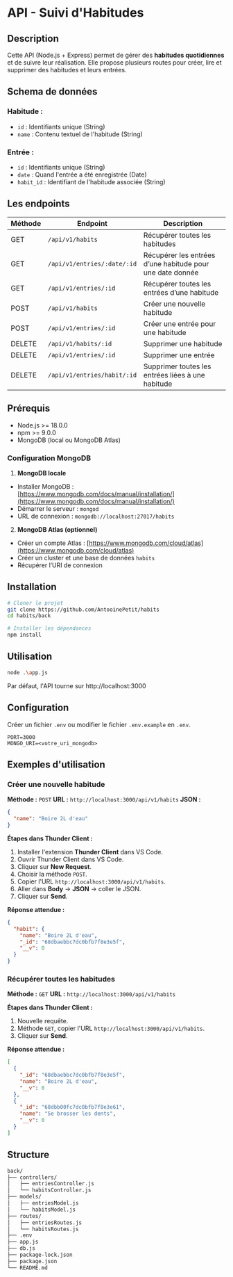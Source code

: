 # API - Suivi d'Habitudes

## Description

Cette API (Node.js + Express) permet de gérer des **habitudes quotidiennes** et de suivre leur réalisation.
Elle propose plusieurs routes pour créer, lire et supprimer des habitudes et leurs entrées.

## Schema de données

### Habitude :

- `id` : Identifiants unique (String)
- `name` : Contenu textuel de l'habitude (String)

### Entrée :

- `id` : Identifiants unique (String)
- `date` : Quand l'entrée a été enregistrée (Date)
- `habit_id` : Identifiant de l'habitude associée (String)

## Les endpoints

| Méthode | Endpoint                    | Description                                               |
| ------- | --------------------------- | --------------------------------------------------------- |
| GET     | `/api/v1/habits`            | Récupérer toutes les habitudes                            |
| GET     | `/api/v1/entries/:date/:id` | Récupérer les entrées d’une habitude pour une date donnée |
| GET     | `/api/v1/entries/:id`       | Récupérer toutes les entrées d’une habitude               |
| POST    | `/api/v1/habits`            | Créer une nouvelle habitude                               |
| POST    | `/api/v1/entries/:id`       | Créer une entrée pour une habitude                        |
| DELETE  | `/api/v1/habits/:id`        | Supprimer une habitude                                    |
| DELETE  | `/api/v1/entries/:id`       | Supprimer une entrée                                      |
| DELETE  | `/api/v1/entries/habit/:id` | Supprimer toutes les entrées liées à une habitude         |

## Prérequis

- Node.js >= 18.0.0
- npm >= 9.0.0
- MongoDB (local ou MongoDB Atlas)

### Configuration MongoDB

1. **MongoDB locale**

- Installer MongoDB : [https://www.mongodb.com/docs/manual/installation/](https://www.mongodb.com/docs/manual/installation/)
- Démarrer le serveur : `mongod`
- URL de connexion : `mongodb://localhost:27017/habits`

2. **MongoDB Atlas (optionnel)**

- Créer un compte Atlas : [https://www.mongodb.com/cloud/atlas](https://www.mongodb.com/cloud/atlas)
- Créer un cluster et une base de données `habits`
- Récupérer l’URI de connexion

## Installation

```bash
# Cloner le projet
git clone https://github.com/AntooinePetit/habits
cd habits/back

# Installer les dépendances
npm install

```

## Utilisation

```bash
node .\app.js
```

Par défaut, l'API tourne sur http://localhost:3000

## Configuration

Créer un fichier `.env` ou modifier le fichier `.env.example` en `.env`.

```env
PORT=3000
MONGO_URI=<votre_uri_mongodb>
```

## Exemples d'utilisation

### Créer une nouvelle habitude

**Méthode :** `POST`
**URL :** `http://localhost:3000/api/v1/habits`
**JSON :**

```json
{
  "name": "Boire 2L d'eau"
}
```

**Étapes dans Thunder Client :**

1. Installer l'extension **Thunder Client** dans VS Code.
2. Ouvrir Thunder Client dans VS Code.
3. Cliquer sur **New Request**.
4. Choisir la méthode `POST`.
5. Copier l'URL `http://localhost:3000/api/v1/habits`.
6. Aller dans **Body** -> **JSON** -> coller le JSON.
7. Cliquer sur **Send**.

**Réponse attendue :**

```json
{
  "habit": {
    "name": "Boire 2L d'eau",
    "_id": "68dbaebbc7dc0bfb7f8e3e5f",
    "__v": 0
  }
}
```

### Récupérer toutes les habitudes

**Méthode :** `GET`
**URL :** `http://localhost:3000/api/v1/habits`

**Étapes dans Thunder Client :**

1. Nouvelle requête.
2. Méthode `GET`, copier l'URL `http://localhost:3000/api/v1/habits`.
3. Cliquer sur **Send**.

**Réponse attendue :**

```json
[
  {
    "_id": "68dbaebbc7dc0bfb7f8e3e5f",
    "name": "Boire 2L d'eau",
    "__v": 0
  },
  {
    "_id": "68dbb00fc7dc0bfb7f8e3e61",
    "name": "Se brosser les dents",
    "__v": 0
  }
]
```

## Structure

```bash
back/
├── controllers/
│   ├── entriesController.js
│   └── habitsController.js
├── models/
│   ├── entriesModel.js
│   └── habitsModel.js
├── routes/
│   ├── entriesRoutes.js
│   └── habitsRoutes.js
├── .env
├── app.js
├── db.js
├── package-lock.json
├── package.json
└── README.md
```

